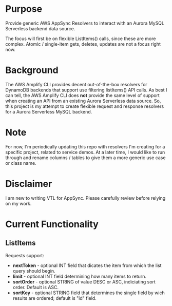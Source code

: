 # Purpose

Provide generic AWS AppSync Resolvers to interact with an Aurora MySQL Serverless backend data source. 

The focus will first be on flexible ListItems() calls, since these are more complex. Atomic / single-item gets, deletes, updates are not a focus right now. 

# Background

The AWS Amplify CLI provides decent out-of-the-box resolvers for DynamoDB backends that support use filtering 
listItems() API calls. As best I can tell, the AWS Amplify CLI does **not** provide the same level of support 
when creating an API from an existing Aurora Serverless data source. So, this project is my attempt to create
flexible request and response resolvers for a Aurora Serverless MySQL backend. 

# Note

For now, I'm periodically updating this repo with resolvers I'm creating for a specific project, related to
service demos. At a later time, I would like to run through and rename columns / tables to give them a more
generic use case or class name. 

# Disclaimer

I am new to writing VTL for AppSync. Please carefully review before relying on my work. 

# Current Functionality

## ListItems

Requests support: 

* **nextToken** - optional INT field that dicates the item from which the list query should begin. 
* **limit** - optional INT field determining how many items to return.
* **sortOrder** - optional STRING of value DESC or ASC, indiciating sort order. Default is ASC.
* **sortKey** - optional STRING field that determines the single field by wich results are ordered; default is "id" field. 
